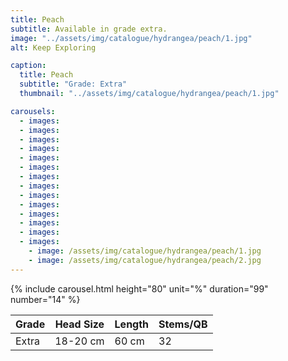 ```yaml
---
title: Peach
subtitle: Available in grade extra.
image: "../assets/img/catalogue/hydrangea/peach/1.jpg"
alt: Keep Exploring

caption: 
  title: Peach
  subtitle: "Grade: Extra"
  thumbnail: "../assets/img/catalogue/hydrangea/peach/1.jpg"

carousels:
  - images:
  - images:
  - images:
  - images:
  - images:
  - images:
  - images:
  - images:
  - images:
  - images:
  - images:
  - images:
  - images:
  - images:
    - image: /assets/img/catalogue/hydrangea/peach/1.jpg
    - image: /assets/img/catalogue/hydrangea/peach/2.jpg
---
```


{% include carousel.html height="80" unit="%" duration="99" number="14" %}

| Grade | Head Size | Length | Stems/QB |
|-------|-----------|--------|----------|
| Extra |  18-20 cm | 60 cm  |    32    |